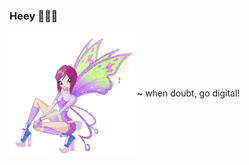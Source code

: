 ### Heey 🧚🏻‍♀️

<a href="fairy-winx.gif" target="blank"><img align="center" src="fairy-winx.gif" width= "200" /></a>
 ~ when doubt, go digital!
